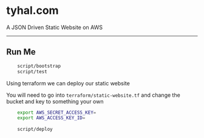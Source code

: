 # tyhal.com

A JSON Driven Static Website on AWS

---

## Run Me

```bash
    script/bootstrap
    script/test
```
    
Using terraform we can deploy our static website

You will need to go into `terraform/static-website.tf` and change the bucket and key to something your own

```bash
    export AWS_SECRET_ACCESS_KEY=
    export AWS_ACCESS_KEY_ID= 
    
    script/deploy
```
